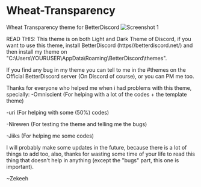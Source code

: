 # Wheat-Transparency
Wheat Transparency theme for BetterDiscord
![Screenshot 1](http://image.prntscr.com/image/b34336998eaf4686af8948a14be50b90.png)

READ THIS: This theme is on both Light and Dark Theme of Discord, if you want to use this theme, install BetterDiscord (https//betterdiscord.net/) and then install my theme on "C:\Users\YOURUSER\AppData\Roaming\BetterDiscord\themes".

If you find any bug in my theme you can tell to me in the #themes on the Official BetterDiscord server (On Discord of course), or you can PM me too.

Thanks for everyone who helped me when i had problems with this theme, specially:
-Omniscient (For helping with a lot of the codes + the template theme)

-uri (For helping with some (50%) codes)

-Nirewen (For testing the theme and telling me the bugs)

-Jiiks (For helping me some codes)

I will probably make some updates in the future, because there is a lot of things to add too, also, thanks for wasting some time of your life to read this thing that doesn't help in anything (except the "bugs" part, this one is important).

~Zekeeh

